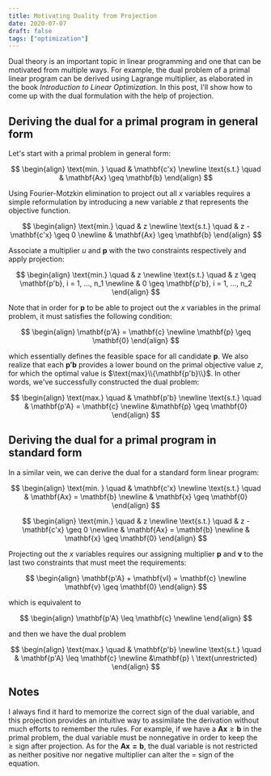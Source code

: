 ```yaml
---
title: Motivating Duality from Projection
date: 2020-07-07
draft: false
tags: ["optimization"]
---
```


Dual theory is an important topic in linear programming and one that can be motivated from multiple ways.
For example, the dual problem of a primal linear program can be derived using Lagrange multiplier, as elaborated in the book *Introduction to Linear Optimization*.
In this post, I'll show how to come up with the dual formulation with the help of projection.

## Deriving the dual for a primal program in general form

Let's start with a primal problem in general form:

$$
\begin{align}
\text{min. } \quad & \mathbf{c'x} \newline
\text{s.t.} \quad & \mathbf{Ax} \geq \mathbf{b}
\end{align}
$$

Using Fourier-Motzkin elimination to project out all $x$ variables requires a simple reformulation by introducing a new variable $z$ that represents the objective function.

$$
\begin{align}
\text{min.} \quad & z \newline
\text{s.t.} \quad & z - \mathbf{c'x} \geq 0 \newline
 & \mathbf{Ax} \geq \mathbf{b}
\end{align}
$$

Associate a multiplier $u$ and $\mathbf{p}$ with the two constraints respectively and apply projection:

$$
\begin{align}
\text{min.} \quad & z \newline
\text{s.t.} \quad & z \geq \mathbf{p'b}, i = 1, ..., n_1 \newline
 & 0 \geq \mathbf{p'b}, i = 1, ..., n_2
\end{align}
$$

Note that in order for $\mathbf{p}$ to be able to project out the $x$ variables in the primal problem, it must satisfies the following condition:

$$
\begin{align}
\mathbf{p'A} = \mathbf{c} \newline
\mathbf{p} \geq \mathbf{0}
\end{align}
$$

which essentially defines the feasible space for all candidate $\mathbf{p}$.
We also realize that each $\mathbf{p'b}$ provides a lower bound on the primal objective value $z$, for which the optimal value is $\text{max}\\{\mathbf{p'b}\\}$.
In other words, we've successfully constructed the dual problem:

$$
\begin{align}
\text{max.} \quad & \mathbf{p'b} \newline
\text{s.t.} \quad & \mathbf{p'A} = \mathbf{c} \newline
&\mathbf{p} \geq \mathbf{0}
\end{align}
$$

## Deriving the dual for a primal program in standard form

In a similar vein, we can derive the dual for a standard form linear program:

$$
\begin{align}
\text{min. } \quad & \mathbf{c'x} \newline
\text{s.t.} \quad & \mathbf{Ax} = \mathbf{b} \newline
& \mathbf{x} \geq \mathbf{0}
\end{align}
$$

$$
\begin{align}
\text{min.} \quad & z \newline
\text{s.t.} \quad & z - \mathbf{c'x} \geq 0 \newline
 & \mathbf{Ax} = \mathbf{b} \newline
 & \mathbf{x} \geq \mathbf{0}
\end{align}
$$

Projecting out the $x$ variables requires our assigning multiplier $\mathbf{p}$ and $\mathbf{v}$ to the last two constraints that must meet the requirements:

$$
\begin{align}
\mathbf{p'A} + \mathbf{vI} = \mathbf{c} \newline
\mathbf{v} \geq \mathbf{0}
\end{align}
$$

which is equivalent to

$$
\begin{align}
\mathbf{p'A} \leq \mathbf{c} \newline
\end{align}
$$

and then we have the dual problem

$$
\begin{align}
\text{max.} \quad & \mathbf{p'b} \newline
\text{s.t.} \quad & \mathbf{p'A} \leq \mathbf{c} \newline
&\mathbf{p} \ \text{unrestricted}
\end{align}
$$

## Notes

I always find it hard to memorize the correct sign of the dual variable, and this projection provides an intuitive way to assimilate the derivation without much efforts to remember the rules.
For example, if we have a $\mathbf{Ax} \geq \mathbf{b}$ in the primal problem, the dual variable must be nonnegative in order to keep the $\geq$ sign after projection.
As for the $\mathbf{Ax = b}$, the dual variable is not restricted as neither positive nor negative multiplier can alter the $=$ sign of the equation.
